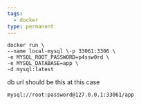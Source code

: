 ```yaml
---
tags:
  - docker
type: permanent
---
```




```
docker run \                         
--name local-mysql \-p 33061:3306 \  
-e MYSQL_ROOT_PASSWORD=p4ssw0rd \  
-e MYSQL_DATABASE=app \  
-d mysql:latest
```

db url should be this at this case

`mysql://root:password@127.0.0.1:33061/app`
